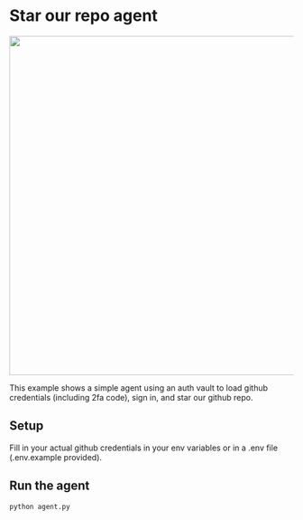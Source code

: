 # Star our repo agent

<img src="https://github.com/user-attachments/assets/97a32bcb-8930-4293-822c-00bb35205410" width=600>

This example shows a simple agent using an auth vault to load github credentials (including 2fa code), sign in, and star our github repo.

## Setup

Fill in your actual github credentials in your env variables or in a .env file (.env.example provided).

## Run the agent

```bash
python agent.py
```
